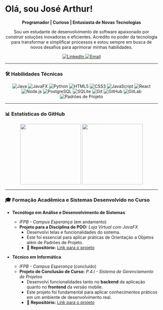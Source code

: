 # Olá, sou José Arthur!

<p align="center">
  <strong>Programador | Curioso | Entusiasta de Novas Tecnologias</strong>
</p>

<p align="center">
  Sou um estudante de desenvolvimento de software apaixonado por construir soluções inovadoras e eficientes. Acredito no poder da tecnologia para transformar e simplificar processos e estou sempre em busca de novos desafios para aprimorar minhas habilidades.
</p>

<p align="center">
  <a href="https://www.linkedin.com/in/josé-arthur-araújo-almeida" target="_blank">
    <img src="https://img.shields.io/badge/LinkedIn-%230077B5.svg?&style=for-the-badge&logo=linkedin&logoColor=white" alt="LinkedIn">
  </a>
  <a href="mailto:josearthurdeaalmeida@gmail.com">
    <img src="https://img.shields.io/badge/Email-D14836?style=for-the-badge&logo=gmail&logoColor=white" alt="Email">
  </a>
</p>

---

### 🛠️ Habilidades Técnicas

<p align="center">
  <img src="https://img.shields.io/badge/Java-ED8B00?style=for-the-badge&logo=openjdk&logoColor=white" alt="Java"/>
  <img src="https://img.shields.io/badge/JavaFX-5272a3?style=for-the-badge&logoColor=white" alt="JavaFX"/>
  <img src="https://img.shields.io/badge/Python-3776AB?style=for-the-badge&logo=python&logoColor=white" alt="Python"/>
  <img src="https://img.shields.io/badge/HTML5-E34F26?style=for-the-badge&logo=html5&logoColor=white" alt="HTML5"/>
  <img src="https://img.shields.io/badge/CSS3-1572B6?style=for-the-badge&logo=css3&logoColor=white" alt="CSS3"/>
  <img src="https://img.shields.io/badge/JavaScript-F7DF1E?style=for-the-badge&logo=javascript&logoColor=black" alt="JavaScript"/>
  <img src="https://img.shields.io/badge/React-20232A?style=for-the-badge&logo=react&logoColor=61DAFB" alt="React"/>
  <img src="https://img.shields.io/badge/Node.js-339933?style=for-the-badge&logo=nodedotjs&logoColor=white" alt="Node.js"/>
  <img src="https://img.shields.io/badge/PostgreSQL-4169E1?style=for-the-badge&logo=postgresql&logoColor=white" alt="PostgreSQL"/>
  <img src="https://img.shields.io/badge/SQLite-003B57?style=for-the-badge&logo=sqlite&logoColor=white" alt="SQLite"/>
  <img src="https://img.shields.io/badge/Git-F05032?style=for-the-badge&logo=git&logoColor=white" alt="Git"/>
  <img src="https://img.shields.io/badge/GitHub-100000?style=for-the-badge&logo=github&logoColor=white" alt="GitHub"/>
  <img src="https://img.shields.io/badge/GitLab-330F63?style=for-the-badge&logo=gitlab&logoColor=white" alt="GitLab"/>
  <img src="https://img.shields.io/badge/Padrões_de_Projeto-100000?style=for-the-badge&logoColor=white" alt="Padrões de Projeto"/>
</p>

---

### 📊 Estatísticas do GitHub

<div align="center">
  <img height="200" src="https://github-readme-stats.vercel.app/api?username=JoseArthurAlmeida&theme=react&show_icons=true&count_private=true&hide_rank=true&bg_color=00000000&"/>
  <img height="200" src="https://github-readme-stats.vercel.app/api/top-langs/?username=JoseArthurAlmeida&theme=react&show_icons=true&layout=compact&bg_color=00000000"/>
</div>

---

### 🎓 Formação Acadêmica e Sistemas Desenvolvido no Curso

-   **Tecnólogo em Análise e Desenvolvimento de Sistemas**
    -   _IFPB - Campus Esperança_ (em andamento)
    -   **Projeto para a Disciplina de POO:** _Loja Virtual com JavaFX_
        - Desenvolvi telas e funcionalidades do sistema.
        - Este foi essencial para aplicar práticas de Orientação a Objetos além de Padrões de Projeto.
        - 🔗 **Repositório:** [Link para o projeto](https://github.com/JoseArthurAlmeida/ProjetoPOO)

-   **Técnico em Informática**
    -   _IFPB - Campus Esperança_ (concluído)
    -   **Projeto de Conclusão de Curso:** _P.4.I - Sistema de Gerenciamento de Projetos_
        -   Desenvolvi funcionalidades tanto no **backend** da aplicação quanto no **frontend** da versão mobile.
        -   Este projeto foi fundamental para aplicar conhecimentos práticos em um ambiente de desenvolvimento real.
        -   🔗 **Repositório:** [Link para o projeto](https://github.com/JoseArthurAlmeida/p4i-web)
